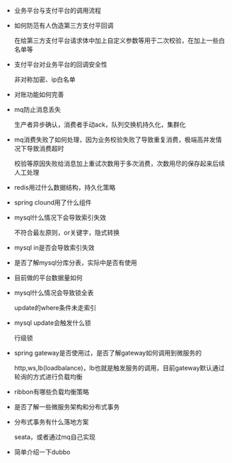 - 业务平台与支付平台的调用流程

  

- 如何防范有人伪造第三方支付平回调

  在给第三方支付平台请求体中加上自定义参数等用于二次校验，在加上一些白名单等

  

- 支付平台对业务平台的回调安全性

  非对称加密、ip白名单

  

- 对账功能如何完善

  

- mq防止消息丢失

  生产者异步确认，消费者手动ack，队列交换机持久化，集群化

  

- mq消费失败了如何处理，因为业务校验失败了导致重复消费，极端高并发情况下导致消费超时

  校验等原因失败给消息加上重试次数用于多次消费，次数用尽的保存起来后续人工处理

  

- redis用过什么数据结构，持久化策略

  

- spring clound用了什么组件

  

- mysql什么情况下会导致索引失效

  不符合最左原则，or关键字，隐式转换

  

- mysql in是否会导致索引失效

  

- 是否了解mysql分库分表，实际中是否有使用

  

- 目前做的平台数据量如何

  

- mysql什么情况会导致锁全表

  update的where条件未走索引

  

- mysql update会触发什么锁

  行级锁

  

- spring gateway是否使用过，是否了解gateway如何调用到微服务的

  http,ws,lb(loadbalance)，lb也就是触发服务的调用，目前gateway默认通过轮询的方式进行负载均衡

  

- ribbon有哪些负载均衡策略

  

- 是否了解一些微服务架构和分布式事务

  

- 分布式事务有什么落地方案

  seata，或者通过mq自己实现

  

- 简单介绍一下dubbo

